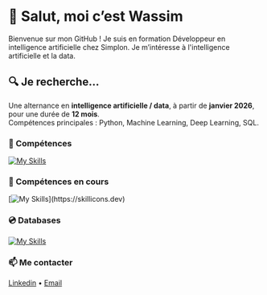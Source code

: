 # 👋 Salut, moi c’est Wassim

Bienvenue sur mon GitHub !
Je suis en formation Développeur en intelligence artificielle chez Simplon.
Je m’intéresse à l'intelligence artificielle et la data.

## 🔍 Je recherche...
Une alternance en **intelligence artificielle / data**, à partir de **janvier 2026**, pour une durée de **12 mois**.  
Compétences principales : Python, Machine Learning, Deep Learning, SQL.



### 🧠 Compétences
[![My Skills](https://skillicons.dev/icons?i=py,js,html,css,java,docker,git,github)](https://skillicons.dev)

### 🚧 Compétences en cours

[![My Skills](https://skillicons.dev/icons?i=django,sklearn,tensorflow,)](https://skillicons.dev)

### 💿 Databases
[![My Skills](https://skillicons.dev/icons?i=mysql,mongodb)](https://skillicons.dev)

### 📫 Me contacter

[Linkedin](www.linkedin.com/in/wassim-motasali/) • [Email](mailto:wassim.mts@outlook.fr)






<!--
**shini559/shini559** is a ✨ _special_ ✨ repository because its `README.md` (this file) appears on your GitHub profile.

Here are some ideas to get you started:

- 🔭 I’m currently working on ...
- 🌱 I’m currently learning ...
- 👯 I’m looking to collaborate on ...
- 🤔 I’m looking for help with ...
- 💬 Ask me about ...
- 📫 How to reach me: ...
- 😄 Pronouns: ...
- ⚡ Fun fact: ...
-->

